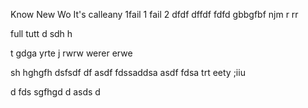 Know
New
Wo
It's calleany 
1fail 1
 fail 2
dfdf
dffdf
fdfd
gbbgfbf
njm
r
rr

full
tutt
d
sdh
h


t
gdga
yrte
j
rwrw
werer
erwe

sh
hghgfh
dsfsdf
df
asdf
fdssaddsa
asdf
fdsa
trt
eety
;iiu

d
fds
sgfhgd
d
asds
d



